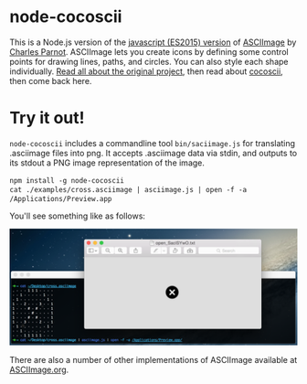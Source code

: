 # node-cocoscii

This is a Node.js version of the [javascript (ES2015) version](https://github.com/mrspeaker/cocoscii) of [ASCIImage](http://asciimage.org/) by [Charles Parnot](http://twitter.com/cparnot). ASCIImage lets you create icons by defining some control points for drawing lines, paths, and circles. You can also style each shape individually. [Read all about the original project](http://cocoamine.net/blog/2015/03/20/replacing-photoshop-with-nsstring/), then read about [cocoscii](https://github.com/mrspeaker/cocoscii), then come back here.

# Try it out!

`node-cocoscii` includes a commandline tool `bin/saciimage.js` for translating .asciimage files into png. It accepts .asciimage data via stdin, and outputs to its stdout a PNG image representation of the image.

```
npm install -g node-cocoscii
cat ./examples/cross.asciimage | asciimage.js | open -f -a /Applications/Preview.app
```

You'll see something like as follows:

![Example .asciimage translated to .png](example/example.png)


There are also a number of other implementations of ASCIImage available at [ASCIImage.org](http://asciimage.org).
